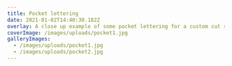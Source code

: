 ```yaml
---
title: Pocket lettering
date: 2021-01-02T14:40:30.182Z
overlay: A close up example of some pocket lettering for a custom cut sign.
coverImage: /images/uploads/pocket1.jpg
galleryImages:
  - /images/uploads/pocket1.jpg
  - /images/uploads/pocket2.jpg
---
```

